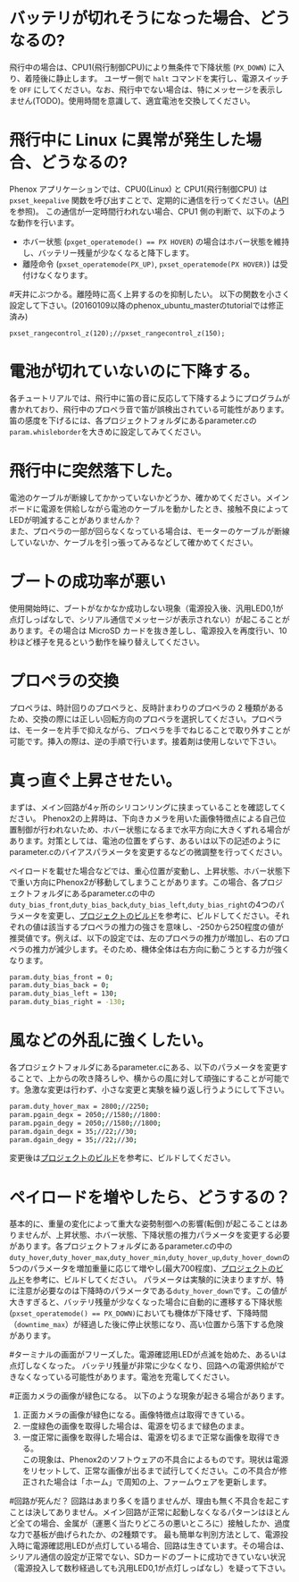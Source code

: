 # バッテリが切れそうになった場合、どうなるの?飛行中の場合は、CPU1(飛行制御CPU)により無条件で下降状態 (`PX_DOWN`) に入り、着陸後に静止します。 ユーザー側で `halt` コマンドを実行し、電源スイッチを `OFF` にしてください。なお、飛行中でない場合は、特にメッセージを表示しません(TODO)。使用時間を意識して、適宜電池を交換してください。# 飛行中に Linux に異常が発生した場合、どうなるの?Phenox アプリケーションでは、CPU0(Linux) と CPU1(飛行制御CPU) は `pxset_keepalive` 関数を呼び出すことで、定期的に通信を行ってください。([API](/dev/api)を参照)。この通信が一定時間行われない場合、CPU1 側の判断で、以下のような動作を行います。- ホバー状態 (`pxget_operatemode() == PX HOVER`) の場合はホバー状態を維持し、バッテリー残量が少なくなると降下します。- 離陸命令 (`pxset_operatemode(PX_UP)`, `pxset_operatemode(PX HOVER)`) は受付けなくなります。#天井にぶつかる。離陸時に高く上昇するのを抑制したい。以下の関数を小さく設定して下さい。(20160109以降のphenox_ubuntu_masterのtutorialでは修正済み)```pxset_rangecontrol_z(120);//pxset_rangecontrol_z(150);```# 電池が切れていないのに下降する。各チュートリアルでは、飛行中に笛の音に反応して下降するようにプログラムが書かれており、飛行中のプロペラ音で笛が誤検出されている可能性があります。笛の感度を下げるには、各プロジェクトフォルダにあるparameter.cの`param.whisleborder`を大きめに設定してみてください。# 飛行中に突然落下した。電池のケーブルが断線してかかっていないかどうか、確かめてください。メインボードに電源を供給しながら電池のケーブルを動かしたとき、接触不良によってLEDが明滅することがありませんか？  また、プロペラの一部が回らなくなっている場合は、モーターのケーブルが断線していないか、ケーブルを引っ張ってみるなどして確かめてください。# ブートの成功率が悪い使用開始時に、ブートがなかなか成功しない現象（電源投入後、汎用LED0,1が点灯しっぱなしで、シリアル通信でメッセージが表示されない）が起こることがあります。その場合は MicroSD カードを抜き差しし、電源投入を再度行い、10 秒ほど様子を見るという動作を繰り替えしてください。# プロペラの交換プロペラは、時計回りのプロペラと、反時計まわりのプロペラの 2 種類があるため、交換の際には正しい回転方向のプロペラを選択してください。プロペラは、モーターを片手で抑えながら、プロペラを手でねじることで取り外すことが可能です。挿入の際は、逆の手順で行います。接着剤は使用しないで下さい。# 真っ直ぐ上昇させたい。まずは、メイン回路が4ヶ所のシリコンリングに挟まっていることを確認してください。Phenox2の上昇時は、下向きカメラを用いた画像特徴点による自己位置制御が行われないため、ホバー状態になるまで水平方向に大きくずれる場合があります。対策としては、電池の位置をずらす、あるいは以下の記述のようにparameter.cのバイアスパラメータを変更するなどの微調整を行ってください。  ペイロードを載せた場合などでは、重心位置が変動し、上昇状態、ホバー状態下で重い方向にPhenox2が移動してしまうことがあります。この場合、各プロジェクトフォルダにあるparameter.cの中の`duty_bias_front`,`duty_bias_back`,`duty_bias_left`,`duty_bias_right`の4つのパラメータを変更し、[プロジェクトのビルド](./build)を参考に、ビルドしてください。それぞれの値は該当するプロペラの推力の強さを意味し、-250から250程度の値が推奨値です。例えば、以下の設定では、左のプロペラの推力が増加し、右のプロペラの推力が減少します。そのため、機体全体は右方向に動こうとする力が強くなります。```bashparam.duty_bias_front = 0;param.duty_bias_back = 0;param.duty_bias_left = 130;param.duty_bias_right = -130;```# 風などの外乱に強くしたい。各プロジェクトフォルダにあるparameter.cにある、以下のパラメータを変更することで、上からの吹き降ろしや、横からの風に対して頑強にすることが可能です。急激な変更は行わず、小さな変更と実験を繰り返し行うようにして下さい。```bashparam.duty_hover_max = 2800;//2250;param.pgain_degx = 2050;//1580;//1800:param.pgain_degy = 2050;//1580;//1800;param.dgain_degx = 35;//22;//30;param.dgain_degy = 35;//22;//30;```変更後は[プロジェクトのビルド](./build)を参考に、ビルドしてください。# ペイロードを増やしたら、どうするの？基本的に、重量の変化によって重大な姿勢制御への影響(転倒)が起こることはありませんが、上昇状態、ホバー状態、下降状態の推力パラメータを変更する必要があります。各プロジェクトフォルダにあるparameter.cの中の`duty_hover`,`duty_hover_max`,`duty_hover_min`,`duty_hover_up`,`duty_hover_down`の5つのパラメータを増加重量に応じて増やし(最大700程度)、[プロジェクトのビルド](./build)を参考に、ビルドしてください。パラメータは実験的に決まりますが、特に注意が必要なのは下降時のパラメータである`duty_hover_down`です。この値が大きすぎると、バッテリ残量が少なくなった場合に自動的に遷移する下降状態(`pxset_operatemode() == PX_DOWN)`においても機体が下降せず、下降時間（`downtime_max`）が経過した後に停止状態になり、高い位置から落下する危険があります。#ターミナルの画面がフリーズした。電源確認用LEDが点滅を始めた、あるいは点灯しなくなった。バッテリ残量が非常に少なくなり、回路への電源供給ができなくなっている可能性があります。電池を充電してください。#正面カメラの画像が緑色になる。以下のような現象が起きる場合があります。  1. 正面カメラの画像が緑色になる。画像特徴点は取得できている。  2. 一度緑色の画像を取得した場合は、電源を切るまで緑色のまま。  3. 一度正常に画像を取得した場合は、電源を切るまで正常な画像を取得できる。  この現象は、Phenox2のソフトウェアの不具合によるものです。現状は電源をリセットして、正常な画像が出るまで試行してください。この不具合が修正された場合は「ホーム」で周知の上、ファームウェアを更新します。#回路が死んだ？回路はあまり多くを語りませんが、理由も無く不具合を起こすことは決してありません。メイン回路が正常に起動しなくなるパターンはほとんど全ての場合、金属が（運悪く当たりどころの悪いところに）接触したか、過度な力で基板が曲げられたか、の2種類です。最も簡単な判別方法として、電源投入時に電源確認用LEDが点灯している場合、回路は生きています。その場合は、シリアル通信の設定が正常でない、SDカードのブートに成功できていない状況（電源投入して数秒経過しても汎用LED0,1が点灯しっぱなし）を疑って下さい。